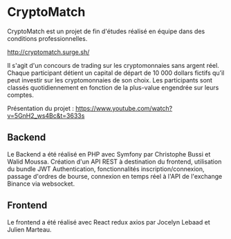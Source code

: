 # CryptoMatch

CryptoMatch est un projet de fin d'études réalisé en équipe dans des conditions professionnelles.

http://cryptomatch.surge.sh/

Il s'agit d'un concours de trading sur les cryptomonnaies sans argent réel. Chaque participant détient un capital de départ de 10 000 dollars fictifs qu’il peut investir sur les cryptomonnaies de son choix. Les participants sont classés quotidiennement en fonction de la plus-value engendrée sur leurs comptes.

Présentation du projet :
https://www.youtube.com/watch?v=5GnH2_ws4Bc&t=3633s

## Backend 
Le Backend a été réalisé en PHP avec Symfony par Christophe Bussi et Walid Moussa.
Création d'un API REST à destination du frontend, utilisation du bundle JWT Authentication, fonctionnalités inscription/connexion, passage d'ordres de bourse, connexion en temps réel à l'API de l'exchange Binance via websocket.

## Frontend 
Le frontend a été réalisé avec React redux axios par Jocelyn Lebaad et Julien Marteau.
